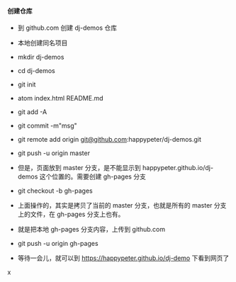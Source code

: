 ####  创建仓库


*  到 github.com 创建 dj-demos 仓库

* 本地创建同名项目

* mkdir dj-demos  

* cd dj-demos

* git init

* atom index.html README.md

* git add -A

* git commit -m"msg"

* git remote add origin git@github.com:happypeter/dj-demos.git

* git push -u origin master

* 但是，页面放到 master 分支，是不能显示到 happypeter.github.io/dj-demos 这个位置的。需要创建 gh-pages 分支

* git checkout -b gh-pages

* 上面操作的，其实是拷贝了当前的 master 分支，也就是所有的 master 分支上的文件，在 gh-pages 分支上也有。


* 就是把本地 gh-pages 分支内容，上传到 github.com

* git push -u origin gh-pages

* 等待一会儿，就可以到 https://happypeter.github.io/dj-demo 下看到网页了

x
